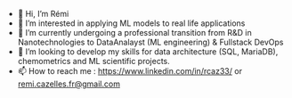 - 👋 Hi, I’m Rémi
- 👀 I’m interested in applying ML models to real life applications 
- 🌱 I’m currently undergoing a professional transition from R&D in Nanotechnologies to DataAnalayst (ML engineering) & Fullstack DevOps
- 💞️ I’m looking to develop my skills for data architecture (SQL, MariaDB), chemometrics and ML scientific projects.
- 📫 How to reach me : https://www.linkedin.com/in/rcaz33/ or remi.cazelles.fr@gmail.com

<!---
RCaz33/RCaz33 is a ✨ special ✨ repository because its `README.md` (this file) appears on your GitHub profile.
You can click the Preview link to take a look at your changes.
--->
